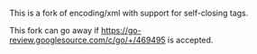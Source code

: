 This is a fork of encoding/xml with support for self-closing tags.

This fork can go away if https://go-review.googlesource.com/c/go/+/469495 is accepted.